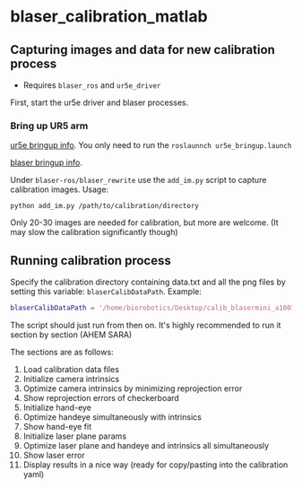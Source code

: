 # blaser_calibration_matlab
## Capturing images and data for new calibration process
- Requires `blaser_ros` and `ur5e_driver`

First, start the ur5e driver and blaser processes.
### Bring up UR5 arm
[ur5e bringup info](https://github.com/biorobotics/ur5e_driver/blob/blaser/README.md). You only need to run the `roslaunnch ur5e_bringup.launch`

[blaser bringup info](https://github.com/biorobotics/blaser-ros/blob/blaser_rewrite/README.md).

Under `blaser-ros/blaser_rewrite` use the `add_im.py` script to capture calibration images. Usage:

`python add_im.py /path/to/calibration/directory`

Only 20-30 images are needed for calibration, but more are welcome. (It may slow the calibration significantly though)

## Running calibration process
Specify the calibration directory containing data.txt and all the png files by setting this variable: `blaserCalibDataPath`. Example:
```matlab
blaserCalibDataPath = '/home/biorobotics/Desktop/calib_blasermini_a1001_640_480/'
```

The script should just run from then on. It's highly recommended to run it section by section (AHEM SARA)

The sections are as follows:
 1. Load calibration data files
 2. Initialize camera intrinsics
 3. Optimize camera intrinsics by minimizing reprojection error
 4. Show reprojection errors of checkerboard
 5. Initialize hand-eye
 6. Optimize handeye simultaneously with intrinsics
 7. Show hand-eye fit
 8. Initialize laser plane params
 9. Optimize laser plane and handeye and intrinsics all simultaneously
 10. Show laser error
 11. Display results in a nice way (ready for copy/pasting into the calibration yaml)
